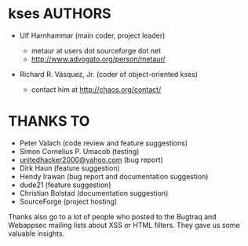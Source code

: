 kses AUTHORS
============

* Ulf Harnhammar (main coder, project leader)
  * metaur at users dot sourceforge dot net
  * http://www.advogato.org/person/metaur/

* Richard R. Vásquez, Jr. (coder of object-oriented kses)
  * contact him at http://chaos.org/contact/


THANKS TO
=========

* Peter Valach (code review and feature suggestions)
* Simon Cornelius P. Umacob (testing)
* unitedhacker2000@yahoo.com (bug report)
* Dirk Haun (feature suggestion)
* Hendy Irawan (bug report and documentation suggestion)
* dude21 (feature suggestion)
* Christian Bolstad (documentation suggestion)
* SourceForge (project hosting)

Thanks also go to a lot of people who posted to the Bugtraq and
Webappsec mailing lists about XSS or HTML filters. They gave us some
valuable insights.
